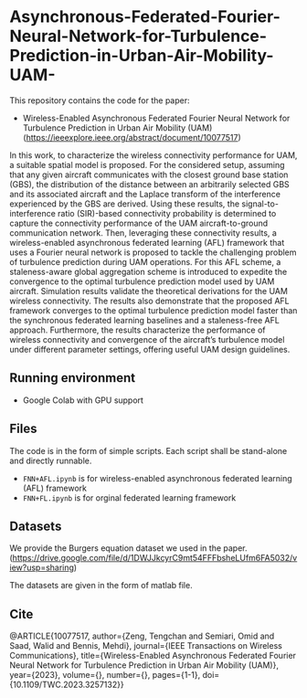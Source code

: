 # Asynchronous-Federated-Fourier-Neural-Network-for-Turbulence-Prediction-in-Urban-Air-Mobility-UAM-

This repository contains the code for the paper:
- Wireless-Enabled Asynchronous Federated Fourier Neural Network for Turbulence Prediction in Urban Air Mobility (UAM) (https://ieeexplore.ieee.org/abstract/document/10077517)

In this work, to characterize the wireless connectivity performance for UAM, a suitable spatial model is proposed. For the considered setup, assuming that any given aircraft communicates with the closest ground base station (GBS), the distribution of the distance between an arbitrarily selected GBS and its associated aircraft and the Laplace transform of the interference experienced by the GBS are derived. Using these results, the signal-to-interference ratio (SIR)-based connectivity probability is determined to capture the connectivity performance of the UAM aircraft-to-ground communication network. Then, leveraging these connectivity results, a wireless-enabled asynchronous federated learning (AFL) framework that uses a Fourier neural network is proposed to tackle the challenging problem of turbulence prediction during UAM operations. For this AFL scheme, a staleness-aware global aggregation scheme is introduced to expedite the convergence to the optimal turbulence prediction model used by UAM aircraft. Simulation results validate the theoretical derivations for the UAM wireless connectivity. The results also demonstrate that the proposed AFL framework converges to the optimal turbulence prediction model faster than the synchronous federated learning baselines and a staleness-free AFL approach. Furthermore, the results characterize the performance of wireless connectivity and convergence of the aircraft’s turbulence model under different parameter settings, offering useful UAM design guidelines.



## Running environment
- Google Colab with GPU support

## Files
The code is in the form of simple scripts. Each script shall be stand-alone and directly runnable.

- `FNN+AFL.ipynb` is for wireless-enabled asynchronous federated learning (AFL) framework
- `FNN+FL.ipynb` is for orginal federated learning framework

## Datasets
We provide the Burgers equation dataset we used in the paper. 
(https://drive.google.com/file/d/1DWJJkcyrC9mt54FFFbsheLUfm6FA5032/view?usp=sharing)

The datasets are given in the form of matlab file. 

## Cite 
@ARTICLE{10077517,
  author={Zeng, Tengchan and Semiari, Omid and Saad, Walid and Bennis, Mehdi},
  journal={IEEE Transactions on Wireless Communications}, 
  title={Wireless-Enabled Asynchronous Federated Fourier Neural Network for Turbulence Prediction in Urban Air Mobility (UAM)}, 
  year={2023},
  volume={},
  number={},
  pages={1-1},
  doi={10.1109/TWC.2023.3257132}}
